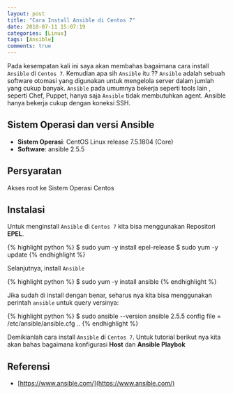 ```yaml
---
layout: post
title: "Cara Install Ansible di Centos 7"
date: 2018-07-11 15:07:19
categories: [Linux]
tags: [Ansible]
comments: true
---
```


Pada kesempatan kali ini saya akan membahas bagaimana cara install `Ansible` di `Centos 7`. Kemudian apa sih `Ansible` itu ?? `Ansible` adalah  sebuah software otomasi yang digunakan untuk mengelola server dalam jumlah yang cukup banyak. `Ansible` pada umumnya bekerja seperti tools lain , seperti Chef, Puppet, hanya saja `Ansible` tidak membutuhkan agent. Ansible hanya bekerja cukup dengan koneksi SSH.

<!--more-->


## Sistem Operasi dan versi Ansible
   * **Sistem Operasi**: CentOS Linux release 7.5.1804 (Core)
   * **Software**: ansible 2.5.5


## Persyaratan
Akses root ke Sistem Operasi Centos

## Instalasi
Untuk menginstall `Ansible` di `Centos 7` kita bisa menggunakan Repositori **EPEL**.

{% highlight python %}
   $ sudo yum -y install epel-release
   $ sudo yum -y update
{% endhighlight %}

Selanjutnya, install `Ansible`

{% highlight python %}
   $ sudo yum -y install ansible
{% endhighlight %}

Jika sudah di install dengan benar, seharus nya kita bisa menggunakan perintah `ansible` untuk query versinya:

{% highlight python %}
   $ sudo ansible --version
   ansible 2.5.5
   config file = /etc/ansible/ansible.cfg
   ..
{% endhighlight %}

Demikianlah cara install `Ansible` di `Centos 7`. Untuk tutorial berikut nya kita akan bahas bagaimana konfigurasi **Host** dan **Ansible Playbok**


## Referensi
   * [https://www.ansible.com/](https://www.ansible.com/)
